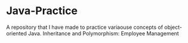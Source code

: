 # Java-Practice

A repository that I have made to practice variaouse concepts of object-oriented Java. 
Inheritance and Polymorphism: Employee Management
